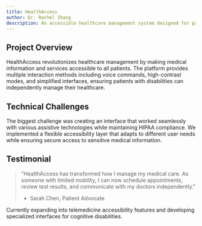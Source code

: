 ```yaml
---
title: HealthAccess
author: Dr. Rachel Zhang
description: An accessible healthcare management system designed for patients with various disabilities to independently manage their medical care
---
```


## Project Overview

HealthAccess revolutionizes healthcare management by making medical information and services accessible to all patients. The platform provides multiple interaction methods including voice commands, high-contrast modes, and simplified interfaces, ensuring patients with disabilities can independently manage their healthcare.

## Technical Challenges

The biggest challenge was creating an interface that worked seamlessly with various assistive technologies while maintaining HIPAA compliance. We implemented a flexible accessibility layer that adapts to different user needs while ensuring secure access to sensitive medical information.

## Testimonial

> "HealthAccess has transformed how I manage my medical care. As someone with limited mobility, I can now schedule appointments, review test results, and communicate with my doctors independently."
>
> - Sarah Chen, Patient Advocate

Currently expanding into telemedicine accessibility features and developing specialized interfaces for cognitive disabilities.

